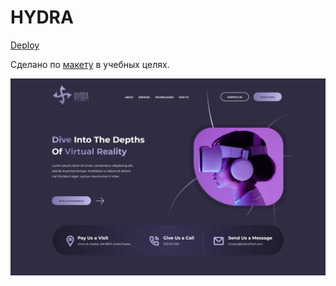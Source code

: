 # HYDRA
[Deploy](https://quiet-otter-d0b928.netlify.app/)

Сделано по [макету](https://www.figma.com/file/aXYPJAbtX9pdyDXsyJZDt6/Hydra-Landing-Page-(Community)?type=design&node-id=0-1&mode=design&t=F0KVL2YMDVtDEtTC-0) в учебных целях.

![Скриншот](https://github.com/Anna-er/first-task/blob/main/for-readme/image.png)
